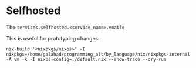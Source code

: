 # Selfhosted
The `services.selfhosted.<service_name>.enable`

This is useful for prototyping changes:
```
nix-build '<nixpkgs/nixos>' -I nixpkgs=/home/galahad/programming_alt/by_language/nix/nixpkgs-internal -A vm -k -I nixos-config=./default.nix --show-trace --dry-run
```